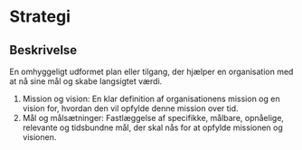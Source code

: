 # Strategi

## Beskrivelse

En omhyggeligt udformet plan eller tilgang, der hjælper en organisation med at nå sine mål og skabe langsigtet værdi.

1. Mission og vision: En klar definition af organisationens mission og en vision for, hvordan den vil opfylde denne mission over tid.
2. Mål og målsætninger: Fastlæggelse af specifikke, målbare, opnåelige, relevante og tidsbundne mål, der skal nås for at opfylde missionen og visionen.
